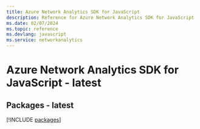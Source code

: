 ```yaml
---
title: Azure Network Analytics SDK for JavaScript
description: Reference for Azure Network Analytics SDK for JavaScript
ms.date: 02/07/2024
ms.topic: reference
ms.devlang: javascript
ms.service: networkanalytics
---
```

# Azure Network Analytics SDK for JavaScript - latest
## Packages - latest
[!INCLUDE [packages](network-analytics-index.md)]